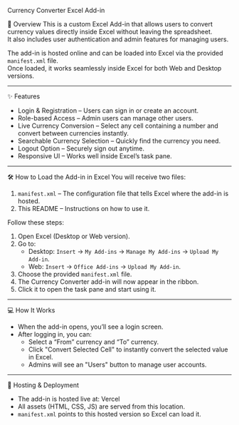 Currency Converter Excel Add-in

📌 Overview
This is a custom Excel Add-in that allows users to convert currency values directly inside Excel without leaving the spreadsheet.  
It also includes user authentication and admin features for managing users.

The add-in is hosted online and can be loaded into Excel via the provided `manifest.xml` file.  
Once loaded, it works seamlessly inside Excel for both Web and Desktop versions.

---

 ✨ Features
- Login & Registration – Users can sign in or create an account.
- Role-based Access – Admin users can manage other users.
- Live Currency Conversion – Select any cell containing a number and convert between currencies instantly.
- Searchable Currency Selection – Quickly find the currency you need.
- Logout Option – Securely sign out anytime.
- Responsive UI – Works well inside Excel’s task pane.

---

 🛠 How to Load the Add-in in Excel
You will receive two files:
1. `manifest.xml` – The configuration file that tells Excel where the add-in is hosted.
2. This README – Instructions on how to use it.

Follow these steps:

1. Open Excel (Desktop or Web version).
2. Go to:
   - Desktop: `Insert` → `My Add-ins` → `Manage My Add-ins` → `Upload My Add-in`.
   - Web: `Insert` → `Office Add-ins` → `Upload My Add-in`.
3. Choose the provided `manifest.xml` file.
4. The Currency Converter add-in will now appear in the ribbon.
5. Click it to open the task pane and start using it.

---

 💻 How It Works
- When the add-in opens, you’ll see a login screen.
- After logging in, you can:
  - Select a “From” currency and “To” currency.
  - Click "Convert Selected Cell" to instantly convert the selected value in Excel.
  - Admins will see an "Users" button to manage user accounts.

---

 🔗 Hosting & Deployment
- The add-in is hosted live at: Vercel
- All assets (HTML, CSS, JS) are served from this location.
- `manifest.xml` points to this hosted version so Excel can load it.



